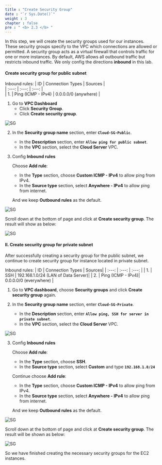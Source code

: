 ```yaml
---
title : "Create Security Group"
date : "`r Sys.Date()`"
weight : 3
chapter : false
pre : " <b> 2.3 </b> "
---
```


In this step, we will create the security groups used for our instances. These security groups specify to the VPC which connections are allowed or permitted. A security group acts as a virtual firewall that controls traffic for one or more instances. By default, AWS allows all outbound traffic but restricts inbound traffic. We only config the directions **inbound** in this lab.


#### Create security group for public subnet
Inbound rules:
   | ID     | Connection Types   | Sources      |         
   | :---:  | :---:              | :---:         |        
   | 1.     | Ping (ICMP - IPv4) | 0.0.0.0/0 (anywhere) |

1. Go to **VPC Dashboard**
   + Click **Security Group**.
   + Click **Create security group**.

![SG](/aws-fcj/images/2.cloudserver/sg-01.png)

2. In the **Security group name** section, enter **`Cloud-SG-Public`**.
   + In the **Description** section, enter **`Allow ping for public subnet`**.
   + In the **VPC** section, select the **Cloud Server** VPC.

3. Config **Inbound rules**

   Choose **Add rule**: 
   + In the **Type** section, choose **Custom ICMP - IPv4** to allow ping from IPv4.
   + In the **Source type** section, select **Anywhere - IPv4** to allow ping from internet.

   And we keep **Outbound rules** as the default.

![SG](/aws-fcj/images/2.cloudserver/sg-02.png)

   Scroll down at the bottom of page and click at **Create security group**. The result will show as below:

![SG](/aws-fcj/images/2.cloudserver/sg-03.png)



#### II. Create security group for private subnet
After successfully creating a security group for the public subnet, we continue to create security group for instance located in private subnet.

Inbound rules:
   | ID     | Connection Types | Sources|
   | :---:  | :---:            | :---:  |
   | 1.     | SSH              | 192.168.1.0/24 (LAN of Data Server)|
   | 2.     | Ping (ICMP - IPv4)| 0.0.0.0/0 (everywhere) |


1. Go to **VPC dashboard**, choose **Security groups** and click **Create security group** again.

2. In the **Security group name** section, enter **`Cloud-SG-Private`**.
   + In the **Description** section, enter **`Allow ping, SSH for server in private subnet`**.
   + In the **VPC** section, select the **Cloud Server** VPC.

![SG](/aws-fcj/images/2.cloudserver/sg-04.png)


3. Config **Inbound rules**

   Choose **Add rule**: 
   + In the **Type** section, choose **SSH**.
   + In the **Source type** section, select **Custom** and type **`192.168.1.0/24`**

   Continue choose **Add rule**: 
   + In the **Type** section, choose **Custom ICMP - IPv4** to allow ping from IPv4.
   + In the **Source type** section, select **Anywhere - IPv4** to allow ping from internet.

   And we keep **Outbound rules** as the default.

![SG](/aws-fcj/images/2.cloudserver/sg-04.png)

   Scroll down at the bottom of page and click at **Create security group**. The result will be shown as below:

![SG](/aws-fcj/images/2.cloudserver/sg-05.png)


So we have finished creating the necessary security groups for the EC2 instances.